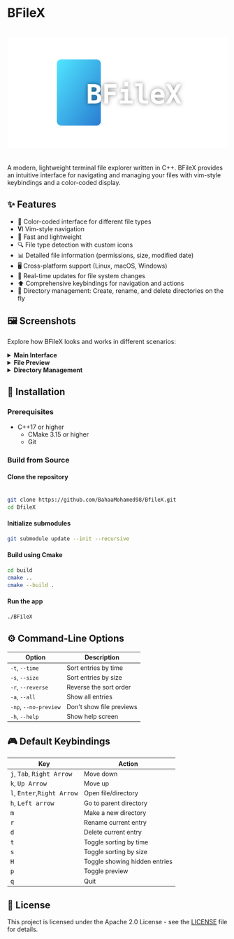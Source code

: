 # BFileX

<div align="center">
  <img src="assets/logo.svg" alt="Terminal++ Logo" width="600" style="margin: 20px 0"/>
</div>

A modern, lightweight terminal file explorer written in C++. BFileX provides an intuitive interface for navigating and
managing your files with vim-style keybindings and a color-coded display.

## ✨ Features

- 🎨 Color-coded interface for different file types
- 𝐕I Vim-style navigation
- 🚀 Fast and lightweight
- 🔍 File type detection with custom icons
- 📊 Detailed file information (permissions, size, modified date)
- 🖥️ Cross-platform support (Linux, macOS, Windows)
- 🔄 Real-time updates for file system changes
- ⬆️ Comprehensive keybindings for navigation and actions
- 📁 Directory management: Create, rename, and delete directories on the fly

## 🖼️ Screenshots

Explore how BFileX looks and works in different scenarios:

<details>
  <summary><b>Main Interface</b></summary>
  <div align="center">
    <img src="assets/files.png" width="600" />
    </div>
  <div align="center">
    <img src="assets/files2.png" width="600" />
    <br/>
    <em>BFileX source code entries displayed</em>
  </div>
</details>

<details>
  <summary><b>File Preview</b></summary>
  <div align="center">
    <img src="assets/filePreview.png" width="600" />
  </div>
  <div align="center">
    <img src="assets/filePreview2.png" width="600" />
    <br/>
    <em>File preview for a text file</em>
  </div>
</details>

<details>
  <summary><b>Directory Management</b></summary>
  <div style="margin-left: 20px;">
    <details>
      <summary><b>Make Directory</b></summary>
      <div align="center">
        <img src="assets/makeDirectory.png" width="600" />
        <br/>
        <em>Creating a new directory</em>
      </div>
      <br/>
      <div align="center">
        <img src="assets/makeDirectory2.png" width="600" />
        <br/>
        <em>Newly created directory highlighted in the list</em>
      </div>
    </details>
    <details>
      <summary><b>Rename File/Directory</b></summary>
      <div align="center">
        <img src="assets/rename.png" width="600" />
        <br/>
        <em>Renaming a selected file or directory</em>
      </div>
    </details>
    <details>
      <summary><b>Delete File/Directory</b></summary>
      <div align="center">
        <img src="assets/delete.png" width="600" />
        <br/>
        <em>Deleting a file or directory</em>
      </div>
      <br/>
      <div align="center">
        <img src="assets/recursiveDelete.png" width="600" />
        <br/>
        <em>Confirmation for recursive deletion of directories</em>
      </div>
    </details>
  </div>
</details>


## 🚀 Installation

### Prerequisites

- C++17 or higher
    - CMake 3.15 or higher
    - Git

### Build from Source

#### Clone the repository

```bash

git clone https://github.com/BahaaMohamed98/BfileX.git
cd BfileX
```

#### Initialize submodules

```bash
git submodule update --init --recursive
```

#### Build using Cmake

```bash
cd build
cmake ..
cmake --build .
```

#### Run the app

```bash
./BFileX
```

## ⚙️ Command-Line Options

| Option                | Description              |
|-----------------------|--------------------------|
| `-t`, `--time`        | Sort entries by time     |
| `-s`, `--size`        | Sort entries by size     |
| `-r`, `--reverse`     | Reverse the sort order   |
| `-a`, `--all`         | Show all entries         |
| `-np`, `--no-preview` | Don't show file previews |
| `-h`, `--help`        | Show help screen         |

## 🎮 Default Keybindings

| Key                                                   | Action                        |
|-------------------------------------------------------|-------------------------------|
| <kbd>j</kbd>, <kbd>Tab</kbd>, <kbd>Right Arrow</kbd>  | Move down                     |
| <kbd>k</kbd>, <kbd>Up Arrow</kbd>                     | Move up                       |
| <kbd>l</kbd>, <kbd>Enter</kbd>,<kbd>Right Arrow</kbd> | Open file/directory           |
| <kbd>h</kbd>, <kbd>Left arrow</kbd>                   | Go to parent directory        |
| <kbd>m</kbd>                                          | Make a new directory          |
| <kbd>r</kbd>                                          | Rename current entry          |
| <kbd>d</kbd>                                          | Delete current entry          |
| <kbd>t</kbd>                                          | Toggle sorting by time        |
| <kbd>s</kbd>                                          | Toggle sorting by size        |
| <kbd>H</kbd>                                          | Toggle showing hidden entries |
| <kbd>p</kbd>                                          | Toggle preview                |
| <kbd>q</kbd>                                          | Quit                          |

## 📄 License

This project is licensed under the Apache 2.0 License - see the [LICENSE](LICENSE) file for details.